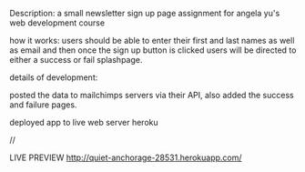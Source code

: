 Description: a small newsletter sign up page assignment for angela yu's web development course


how it works: users should be able to enter their first and last names as well as email and then once the sign up button is clicked users will be 
directed to either a success or fail splashpage.

details of development: 

posted the data to mailchimps servers via their API, also added the success and failure pages.

deployed app to live web server heroku

//

LIVE PREVIEW http://quiet-anchorage-28531.herokuapp.com/

